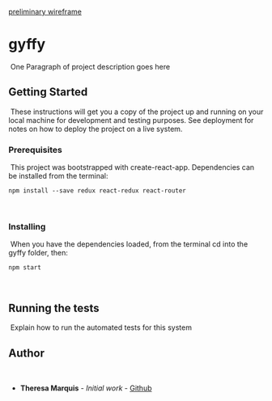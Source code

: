 [preliminary wireframe](/gyffy-wireframe.png)

# gyffy
​
One Paragraph of project description goes here
​
## Getting Started
​
These instructions will get you a copy of the project up and running on your local machine for development and testing purposes. See deployment for notes on how to deploy the project on a live system.
​
### Prerequisites
​
This project was bootstrapped with create-react-app.  Dependencies can be installed from the terminal:
​
```
npm install --save redux react-redux react-router
```
​
### Installing
​
When you have the dependencies loaded, from the terminal cd into the gyffy folder, then: 
​
```
npm start
```

​
## Running the tests
​
Explain how to run the automated tests for this system
​
​
## Author
​
* **Theresa Marquis** - *Initial work* - [Github](https://github.com/tmcjunkinmarquis)
​
